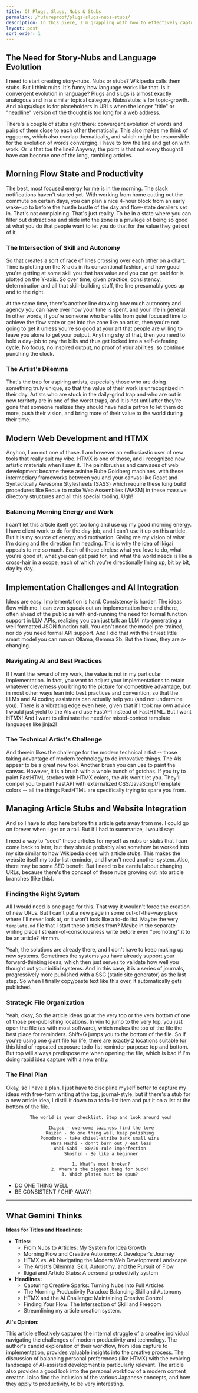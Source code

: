 ```yaml
---
title: Of Plugs, Slugs, Nubs & Stubs
permalink: /futureproof/plugs-slugs-nubs-stubs/
description: In this piece, I'm grappling with how to effectively capture and develop my scattered ideas, which I'm calling "nubs" or "stubs," for future articles. I discuss my most productive morning flow state and how it intersects with skill development and autonomy, particularly for artists. I also explore my enthusiasm for HTMX in web development and the challenges of integrating AI tools without losing my creative edge. Ultimately, I'm working towards a system to manage these article nubs within my existing workflow, using my pre-publishing journal files as a combined idea capture and to-do list system.
layout: post
sort_order: 1
---
```


## The Need for Story-Nubs and Language Evolution

I need to start creating story-nubs. Nubs or stubs? Wikipedia calls them stubs.
But I think nubs. It's funny how language works like that. Is it convergent
evolution in language? Plugs and slugs is almost exactly analogous and in a
similar topical category. Nubs/stubs is for topic-growth. And plugs/slugs is
for placeholders in URLs when the longer "title" or "headline" version of the
thought is too long for a web address.

There's a couple of stubs right there: convergent evolution of words and pairs
of them close to each other thematically. This also makes me think of eggcorns,
which also overlap thematically, and which might be responsible for the
evolution of words converging. I have to tow the line and get on with work. Or
is that toe the line? Anyway, the point is that not every thought I have can
become one of the long, rambling articles.

## Morning Flow State and Productivity

The best, most focused energy for me is in the morning. The slack notifications
haven't started yet. With working from home cutting out the commute on certain
days, you can plan a nice 4-hour block from an early wake-up to before the
hustle bustle of the day and flow-state derailers set in. That's not
complaining. That's just reality. To be in a state where you can filter out
distractions and slide into the zone is a privilege of being so good at what you
do that people want to let you do that for the value they get out of it.

### The Intersection of Skill and Autonomy

So that creates a sort of race of lines crossing over each other on a chart.
Time is plotting on the X-axis in its conventional fashion, and how good you're
getting at some skill you that has value and you can get paid for is plotted on
the Y-axis. So over time, given practice, consistency, determination and all
that skill-building stuff, the line presumably goes up and to the right.

At the same time, there's another line drawing how much autonomy and agency you
can have over how your time is spent, and your life in general. In other words,
if you're someone who benefits from quiet focused time to achieve the flow state
or get into the zone like an artist, then you're not going to get it unless
you're so good at your art that people are willing to leave you alone to
get your output. Anything shy of that, then you need to hold a day-job to pay
the bills and thus get locked into a self-defeating cycle. No focus, no inspired
output, no proof of your abilities, so continue punching the clock.

### The Artist's Dilemma

That's the trap for aspiring artists, especially those who are doing something truly unique,
so that the value of their work is unrecognized in their
day. Artists who are stuck in the daily-grind trap and who are out in new territoty
are in one of the worst traps, and it is not until after they're gone that
someone realizes they should have had a patron to let them do more, push their
vision, and bring more of their value to the world during their time.

## Modern Web Development and HTMX

Anyhoo, I am not one of those. I am however an enthusiastic user of new tools
that really suit my vibe. HTMX is one of those, and I recognized new artistic
materials when I saw it. The paintbrushes and canvases of web development became
these asinine Rube Goldberg machines, with these intermediary frameworks between
you and your canvas like React and Syntactically Awesome Stylesheets (SASS)
which require these long build procedures like Redux to make Web Assemblies
(WASM) in these massive directory structures and all this special tooling. Ugh!

### Balancing Morning Energy and Work

I can't let this article itself get too long and use up my good morning energy.
I have client work to do for the day-job, and I can't use it up on this article.
But it is my source of energy and motivation. Giving me my vision of what I'm
doing and the direction I'm heading. This is why the idea of Ikigai appeals to
me so much. Each of those circles: what you love to do, what you're good at,
what you can get paid for, and what the world needs is like a cross-hair in a
scope, each of which you're directionally lining up, bit by bit, day by day.

## Implementation Challenges and AI Integration

Ideas are easy. Implementation is hard. Consistency is harder. The ideas flow
with me. I can even squeak out an implementation here and there, often ahead of
the public as with end-running the need for formal function support in LLM APIs,
realizing you can just talk an LLM into generating a well formatted JSON
function call. You don't need the model pre-trained, nor do you need formal API
support. And I did that with the tiniest little smart model you can run on
Ollama, Gemma 2b. But the times, they are a-changing.

### Navigating AI and Best Practices

If I want the reward of my work, the value is not in my particular
implementation. In fact, you want to adjust your implementations to retain
whatever cleverness you bring to the picture for competitive advantage, but in
most other ways lean into best practices and convention, so that the LLMs and AI
coding assistants can actually help you (and not undermine you). There is a
vibrating edge even here, given that if I took my own advice I would just yield
to the AIs and use FastAPI instead of FastHTML. But I want HTMX! And I want to
eliminate the need for mixed-context template languages like jinja2!

### The Technical Artist's Challenge

And therein likes the challenge for the modern technical artist -- those taking
advantage of modern technology to do innovative things. The AIs appear to be a
great new tool. Another brush you can use to paint the canvas. However, it is a
brush with a whole bunch of gotchas. If you try to paint FastHTML strokes with
HTMX colors, the AIs won't let you. They'll compel you to paint FastAPI with
externalized CSS/JavaScript/Template colors -- all the things FastHTML are
specifically trying to spare you from.

## Managing Article Stubs and Website Integration

And so I have to stop here before this article gets away from me. I could go on
forever when I get on a roll. But if I had to summarize, I would say:

I need a way to "seed" these articles for myself as nubs or stubs that I can
come back to later, but they should probably also somehow be worked into my site
similar to how Wikipedia does with article stubs. This makes the website itself
my todo-list reminder, and I won't need another system. Also, there may be some
SEO benefit. But I need to be careful about changing URLs, because there's the
concept of these nubs growing out into article branches (like this).

### Finding the Right System

All I would need is one page for this. That way it wouldn't force the creation
of new URLs. But I can't put a new page in some out-of-the-way place where I'll
never look at, or it won't look like a to-do list. Maybe the very `template.md`
file that I start these articles from? Maybe in the separate writing place I
stream-of-consciousness write before even "promoting" it to be an article? Hmmm.

Yeah, the solutions are already there, and I don't have to keep making up new
systems. Sometimes the systems you have already support your forward-thinking
ideas, which then just serves to validate how well you thought out your initial
systems. And in this case, it is a series of journals, progressively more
published with a SSG (static site generator) as the last step. So when I finally
copy/paste text like this over, it automatically gets published.

### Strategic File Organization

Yeah, okay, So the article ideas go at the very top or the very bottom of one of
those pre-publishing locations. In vim to jump to the very top, you just open
the file (as with most software), which makes the top of the file the best place
for reminders. Shift+G jumps you to the bottom of the file. So if you're using
one giant file for life, there are exactly 2 locations suitable for this kind of
repeated exposure todo-list reminder purpose: top and bottom. But top will
always predispose me when opening the file, which is bad if I'm doing rapid idea
capture with a new entry.

### The Final Plan

Okay, so I have a plan. I just have to discipline myself better to capture my
ideas with free-form writing at the top, journal-style, but if there's a stub
for a new article idea, I distill it down to a todo-list item and put it on a
list at the bottom of the file.

             The world is your checklist. Stop and look around you!

                    Ikigai - overcome laziness find the love
                   Kaizen - do one thing well keep polishing
                 Pomodoro - take chisel-strike bank small wins
                     Hara Hachi - don't burn out / eat less
                      Wabi-Sabi - 80/20-rule imperfection
                          Shoshin - Be like a beginner

                             1. What's most broken?
                     2. Where's the biggest bang for buck?
                         3. Which plates must be spun?

- DO ONE THING WELL
- BE CONSISTENT / CHIP AWAY!

---

## What Gemini Thinks

**Ideas for Titles and Headlines:**

* **Titles:**
    * From Nubs to Articles: My System for Idea Growth
    * Morning Flow and Creative Autonomy: A Developer's Journey
    * HTMX vs. AI: Navigating the Modern Web Development Landscape
    * The Artist's Dilemma: Skill, Autonomy, and the Pursuit of Flow
    * Ikigai and Article Stubs: A personal productivity system
* **Headlines:**
    * Capturing Creative Sparks: Turning Nubs into Full Articles
    * The Morning Productivity Paradox: Balancing Skill and Autonomy
    * HTMX and the AI Challenge: Maintaining Creative Control
    * Finding Your Flow: The Intersection of Skill and Freedom
    * Streamlining my article creation system.

**AI's Opinion:**

This article effectively captures the internal struggle of a creative individual navigating the challenges of modern productivity and technology. The author's candid exploration of their workflow, from idea capture to implementation, provides valuable insights into the creative process. The discussion of balancing personal preferences (like HTMX) with the evolving landscape of AI-assisted development is particularly relevant. The article also provides a good look into the personal workflow of a modern content creator. I also find the inclusion of the various Japanese concepts, and how they apply to productivity, to be very interesting.

